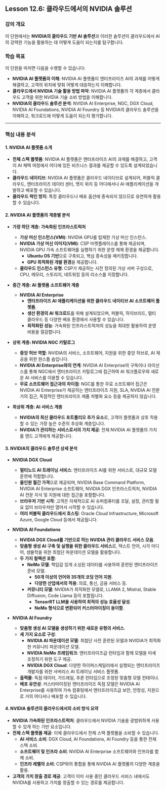 ## **Lesson 12.6: 클라우드에서의 NVIDIA 솔루션**

### **강의 개요**

이 단원에서는 **NVIDIA의 클라우드 기반 AI 솔루션**과 이러한 솔루션이 클라우드에서 AI의 강력한 기능을 활용하는 데 어떻게 도움이 되는지를 탐구합니다.

### **학습 목표**

이 단원을 마치면 다음을 수행할 수 있습니다:

- **NVIDIA AI 플랫폼의 이해**: NVIDIA AI 플랫폼이 엔터프라이즈 AI의 과제를 어떻게 해결하고, 고객의 위치에 맞춰 어떻게 대응하는지 이해합니다.
- **클라우드에서 NVIDIA 기술 활용 방법 파악**: NVIDIA AI 플랫폼의 각 계층에서 클라우드 고객을 위한 NVIDIA 기술 소비 방법을 이해합니다.
- **NVIDIA의 클라우드 솔루션 분석**: NVIDIA AI Enterprise, NGC, DGX Cloud, NVIDIA AI Foundations, NVIDIA AI Foundry 등 NVIDIA의 클라우드 솔루션을 이해하고, 워크로드에 어떻게 도움이 되는지 평가합니다.

---

### **핵심 내용 분석**

#### **1. NVIDIA AI 플랫폼 소개**

- **전체 스택 플랫폼**: NVIDIA AI 플랫폼은 엔터프라이즈 AI의 과제를 해결하고, 고객이 AI 채택 여정에서 어디에 있든 비즈니스 결과를 제공할 수 있도록 설계되었습니다.
- **클라우드 네이티브**: NVIDIA AI 플랫폼은 클라우드 네이티브로 설계되어, 퍼블릭 클라우드, 엔터프라이즈 데이터 센터, 엣지 위치 등 어디에서나 AI 애플리케이션을 개발하고 배포할 수 있습니다.
- **클라우드 락인 방지**: 특정 클라우드나 배포 옵션에 종속되지 않으므로 유연하게 활용할 수 있습니다.

#### **2. NVIDIA AI 플랫폼의 계층별 분석**

- **가장 하단 계층: 가속화된 인프라스트럭처**

  - **가상 머신 인스턴스(VMI)**: NVIDIA GPU를 탑재한 가상 머신 인스턴스.
  - **NVIDIA 가상 머신 이미지(VMI)**: CSP 마켓플레이스를 통해 제공되며, NVIDIA GPU 가속 소프트웨어를 실행하기 위한 운영 체제 환경을 제공합니다.
    - **Ubuntu OS 기반**으로 구축되고, 핵심 종속성을 패키징합니다.
    - **GPU 최적화된 개발 환경**을 제공합니다.
  - **클라우드 인스턴스 유형**: CSP가 제공하는 사전 정의된 가상 서버 구성으로, CPU, 메모리, 스토리지, 네트워킹 등의 리소스를 지정합니다.

- **중간 계층: AI 플랫폼 소프트웨어 계층**

  - **NVIDIA AI Enterprise**
    - **엔터프라이즈 AI 애플리케이션을 위한 클라우드 네이티브 AI 소프트웨어 플랫폼**.
    - **생산 환경의 AI 워크로드**를 위해 설계되었으며, 퍼블릭, 하이브리드, 멀티 클라우드 등 다양한 배포 환경에서 사용할 수 있습니다.
    - **최적화된 성능**: 가속화된 인프라스트럭처의 성능을 최대한 활용하여 운영 비용을 절감합니다.

- **상위 계층: NVIDIA NGC 카탈로그**

  - **중앙 허브 역할**: NVIDIA의 서비스, 소프트웨어, 지원을 위한 중앙 허브로, AI 제공을 위한 원스톱 숍입니다.
  - **NVIDIA AI Enterprise와의 연계**: NVIDIA AI Enterprise의 구독이나 라이선스를 통해 NGC에서 엔터프라이즈 카탈로그에 접근하여 AI 워크플로우와 새로운 AI 서비스를 이용할 수 있습니다.
  - **무료 소프트웨어 접근과의 차이점**: NGC를 통한 무료 소프트웨어 접근은 NVIDIA AI Enterprise가 제공하는 엔터프라이즈 지원, SLA, NVIDIA AI 전문가의 접근, 독점적인 엔터프라이즈 제품 차별화 요소 등을 제공하지 않습니다.

- **최상위 계층: AI 서비스 계층**

  - **NVIDIA의 최신 클라우드 포트폴리오 추가 요소**로, 고객이 플랫폼과 상호 작용할 수 있는 가장 높은 수준의 추상화 계층입니다.
  - **NVIDIA가 관리하는 서비스로서의 가치 제공**: 전체 NVIDIA AI 플랫폼의 가치를 엔드 고객에게 제공합니다.

#### **3. NVIDIA의 클라우드 솔루션 상세 분석**

- **NVIDIA DGX Cloud**

  - **멀티노드 AI 트레이닝 서비스**: 엔터프라이즈 AI를 위한 서비스로, 대규모 모델 훈련에 적합합니다.
  - **올인원 월간 가격**으로 제공되며, NVIDIA Base Command Platform, NVIDIA AI Enterprise 소프트웨어, NVIDIA DGX 인프라스트럭처, NVIDIA AI 전문 지식 및 지원에 대한 접근을 포함합니다.
  - **브라우저 기반 시작**: 고객은 자체적으로 AI 슈퍼컴퓨터를 조달, 설정, 관리할 필요 없이 브라우저만 열어서 시작할 수 있습니다.
  - **여러 퍼블릭 클라우드에서 호스팅**: Oracle Cloud Infrastructure, Microsoft Azure, Google Cloud 등에서 제공됩니다.

- **NVIDIA AI Foundations**

  - **NVIDIA DGX Cloud를 기반으로 하는 NVIDIA 관리 클라우드 서비스 모음**.
  - **맞춤형 생성 AI 구축 및 실행을 위한 클라우드 서비스**로, 텍스트 언어, 시각 미디어, 생물학을 위한 최첨단 파운데이션 모델을 활용합니다.
  - **두 가지 컬렉션 포함**:
    - **NeMo 모델**: 책임감 있게 소싱된 데이터를 사용하여 훈련된 엔터프라이즈 준비 모델.
      - **50개 이상의 언어와 35개의 코딩 언어 지원**.
      - **다양한 산업에서의 적용**: 의료, 통신, 금융 서비스 등.
    - **커뮤니티 모델**: NVIDIA가 최적화한 모델로, LLAMA 2, Mistral, Stable Diffusion, Code Llama 등이 포함됩니다.
      - **TensorRT LLM을 사용하여 최적의 성능 효율성 달성**.
      - **NeMo 형식으로 변환되어 커스터마이징이 용이함**.

- **NVIDIA AI Foundry**

  - **맞춤형 생성 AI 모델을 생성하기 위한 새로운 유형의 서비스**.
  - **세 가지 요소로 구성**:
    - **NVIDIA AI 파운데이션 모델**: 최첨단 사전 훈련된 모델과 NVIDIA가 최적화한 커뮤니티 파운데이션 모델.
    - **NVIDIA NeMo 프레임워크**: 엔터프라이즈급 런타임과 함께 모델을 미세 조정하기 위한 도구 제공.
    - **NVIDIA DGX Cloud**: 다양한 하이퍼스케일러에서 실행되는 엔터프라이즈 개발자를 위한 서버리스 AI 트레이닝 서비스 플랫폼.
  - **출력물**: 독점 데이터, 가드레일, 추론 런타임으로 조정된 맞춤형 모델 컨테이너.
  - **배포 유연성**: 커스터마이징된 엔터프라이즈 독점 모델은 NVIDIA AI Enterprise를 사용하여 가속 컴퓨팅에서 엔터프라이즈급 보안, 안정성, 지원으로 거의 어디서나 배포할 수 있습니다.

#### **4. NVIDIA 솔루션의 클라우드에서의 소비 방식 요약**

- **NVIDIA 가속화된 인프라스트럭처**: 클라우드에서 NVIDIA 기술을 광범위하게 사용할 수 있게 하는 기반 요소입니다.
- **전체 스택 플랫폼 제공**: 이제 클라우드에서 전체 스택 플랫폼을 소비할 수 있습니다.
  - **AI 서비스 소비**: DGX Cloud, AI Foundations, AI Foundry 등을 통한 전체 스택 소비.
  - **소프트웨어 및 인프라 소비**: NVIDIA AI Enterprise 소프트웨어와 인프라를 함께 소비.
  - **인프라 레벨의 소비**: CSP와의 통합을 통해 NVIDIA AI 플랫폼의 다양한 계층을 활용.
- **고객의 가치 창출 경로 제공**: 고객이 이미 사용 중인 클라우드 서비스 내에서도 NVIDIA를 사용하고 가치를 창출할 수 있는 경로를 제공합니다.
